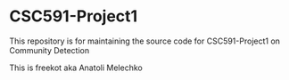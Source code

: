 CSC591-Project1
===============

This repository is for maintaining the source code for CSC591-Project1 on Community Detection

This is freekot aka Anatoli Melechko 
